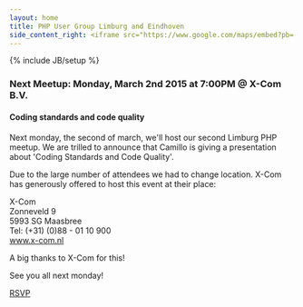 ```yaml
---
layout: home
title: PHP User Group Limburg and Eindhoven
side_content_right: <iframe src="https://www.google.com/maps/embed?pb=!1m18!1m12!1m3!1d2489.74932793623!2d6.084460000000005!3d51.38928500000001!2m3!1f0!2f0!3f0!3m2!1i1024!2i768!4f13.1!3m3!1m2!1s0x47c745b9dc2e8fdb%3A0xad966bf8b3dd4278!2sX-Com+B.V.+Full-service+Internetbureau!5e0!3m2!1sen!2s!4v1425070590929" width="100%" height="300" frameborder="0" style="border:0"></iframe>
---
```

{% include JB/setup %}

### <span class="glyphicon glyphicon-calendar"></span> Next Meetup: Monday, March 2nd 2015 at 7:00PM @ X-Com B.V.

#### Coding standards and code quality


Next monday, the second of march, we'll host our second Limburg PHP meetup. We are trilled to announce that Camillo is giving a presentation about 'Coding Standards and Code Quality'.

Due to the large number of attendees we had to change location. X-Com has generously offered to host this event at their place:

X-Com  
Zonneveld 9  
5993 SG Maasbree  
Tel: (+31) (0)88 - 01 10 900  
<a href="http://www.x-com.nl/" target="_blank">www.x-com.nl</a>  

A big thanks to X-Com for this!

See you all next monday!  



<a href="http://www.meetup.com/Limburg-PHP-Meetup/events/220270940/" data-event="220270940" class="mu-rsvp-btn">RSVP</a>
